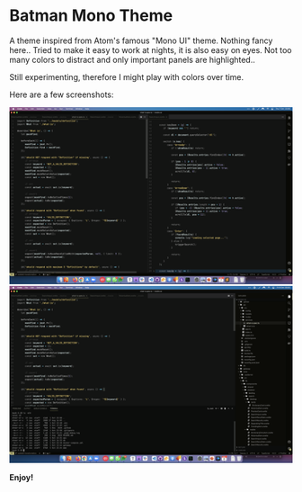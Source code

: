 # Batman Mono Theme

A theme inspired from Atom's famous "Mono UI" theme. Nothing fancy here.. Tried to make it easy to work at nights, it is also easy on eyes. Not too many colors to distract and only important panels are highlighted..

Still experimenting, therefore I might play with colors over time.

Here are a few screenshots:

![Main Editor](screenshots/01.png)
![With Panels](screenshots/02.png)

**Enjoy!**
